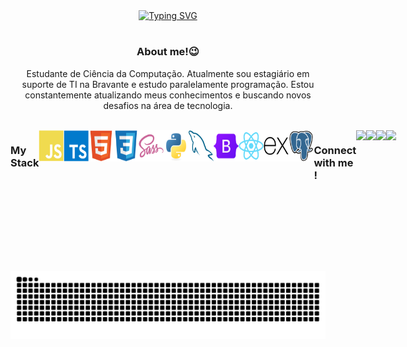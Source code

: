 <div style="text-align: center;" align="center">
  <a href="https://git.io/typing-svg">
    <img src="https://readme-typing-svg.demolab.com?font=Fira+Code&weight=500&size=22&pause=1000&color=%23E4405F&center=true&vCenter=true&random=false&width=524&lines=%E2%8A%B9+Hi!+I+am+Arthur+Albuquerque!+%CB%99%E1%B5%95%CB%99+%E2%8A%B9+" alt="Typing SVG">
  </a>
</div>

#

</div>
<div style="text-align: center;" align="center">
  <h3> About me!😉 </h3>
  <p align="center"> Estudante de Ciência da Computação. Atualmente sou estagiário em suporte de TI na Bravante e estudo paralelamente programação. Estou constantemente atualizando meus conhecimentos e buscando novos desafios na área de tecnologia.</p>
</div>



<br>


<img align="right"  alt="Arthur-imagem" height="225" width="225" src="https://i.ibb.co/MytWJ4TT/Chat-GPT-Image-25-de-set-de-2025-07-02-05.png" >

<div style="display: flex; justify-content: flex-start; ">

  <h3 align="left"> My Stack</h3>
  <img alt="Arthur-Js" height="50" width="40" src="https://raw.githubusercontent.com/devicons/devicon/master/icons/javascript/javascript-plain.svg">
  <img alt="Arthur-Js" height="50" width="40" src="https://raw.githubusercontent.com/devicons/devicon/master/icons/typescript/typescript-plain.svg">
  <img alt="Arthur-HTML" height="50" width="40" src="https://raw.githubusercontent.com/devicons/devicon/master/icons/html5/html5-original.svg">
  <img alt="Arthur-CSS" height="50" width="40" src="https://raw.githubusercontent.com/devicons/devicon/master/icons/css3/css3-original.svg">
  <img alt="Arthur-Js" height="50" width="40" src="https://raw.githubusercontent.com/devicons/devicon/master/icons/sass/sass-original.svg">
  <img alt="Arthur-Python" height="50" width="40" src="https://raw.githubusercontent.com/devicons/devicon/master/icons/python/python-original.svg">
  <img alt="Arthur-MySql" height="50" width="40" src="https://raw.githubusercontent.com/devicons/devicon/master/icons/mysql/mysql-original.svg">
  <img alt="Arthur-Bootstrap" height="50" width="40" src="https://raw.githubusercontent.com/devicons/devicon/master/icons/bootstrap/bootstrap-original.svg">
  <img alt="Arthur-React" height="50" width="40" src="https://raw.githubusercontent.com/devicons/devicon/master/icons/react/react-original.svg">
  <img alt="Arthur-React" height="50" width="40" src="https://raw.githubusercontent.com/devicons/devicon/master/icons/express/express-original.svg">
  <img alt="Arthur-React" height="50" width="40" src="https://raw.githubusercontent.com/devicons/devicon/master/icons/postgresql/postgresql-original.svg">
  
  <br>

  
  <h3> Connect with me !</h3>
  <a href="https://www.youtube.com/@arlaxy6946" target="_blank"><img src="https://img.shields.io/badge/YouTube-000000?style=for-the-badge&logo=youtube&logoColor=ff3170" target="_blank"></a>
  <a href="https://www.instagram.com/arlaxy10/" target="_blank"><img src="https://img.shields.io/badge/-Instagram-%23E4405F?style=for-the-badge&logo=instagram&logoColor=white" target="_blank"></a>
  <a href = "mailto:arthuraadeoliveira@gmail.com"><img src="https://img.shields.io/badge/-Gmail-ff3170?style=for-the-badge&logo=gmail&logoColor=white" target="_blank"></a>
  <a href="https://www.linkedin.com/in/arthur-albuquerque-amancio" target="_blank"><img src="https://img.shields.io/badge/-LinkedIn-000000?style=for-the-badge&logo=linkedin&logoColor=ff3170" target="_blank"></a> 
</div>

#


 
<picture align="center">
  <source media="(prefers-color-scheme: dark)" srcset="https://raw.githubusercontent.com/ArthurArlaxy/ArthurArlaxy/output/github-contribution-grid-snake-dark.svg">
  <source media="(prefers-color-scheme: light)" srcset="https://raw.githubusercontent.com/ArthurArlaxy/ArthurArlaxy/output/github-contribution-grid-snake-dark.svg">
  <img align="center" alt="github contribution grid snake animation" src="https://raw.githubusercontent.com/ArthurArlaxy/ArthurArlaxy/output/github-contribution-grid-snake.svg">
</picture>
